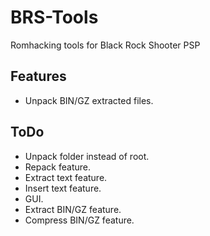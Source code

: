 # BRS-Tools
Romhacking tools for Black Rock Shooter PSP

## Features
- Unpack BIN/GZ extracted files.

## ToDo
- Unpack folder instead of root.
- Repack feature.
- Extract text feature.
- Insert text feature.
- GUI.
- Extract BIN/GZ feature.
- Compress BIN/GZ feature.
